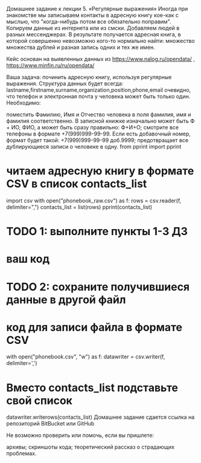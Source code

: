 Домашнее задание к лекции 5. «Регулярные выражения»
Иногда при знакомстве мы записываем контакты в адресную книгу кое-как с мыслью, что "когда-нибудь потом все обязательно поправим". Копируем данные из интернета или из смски. Добавляем людей в разных мессенджерах. В результате получается адресная книга, в которой совершенно невозможно кого-то нормально найти: множество множества дублей и разная запись одних и тех же имен.

Кейс основан на выявленных данных из https://www.nalog.ru/opendata/ , https://www.minfin.ru/ru/opendata/

Ваша задача: починить адресную книгу, используя регулярные выражения.
Структура данных будет всегда:
lastname,firstname,surname,organization,position,phone,email
очевидно, что телефон и электронная почта у человека может быть только один.
Необходимо:

поместить Фамилию, Имя и Отчество человека в поля фамилия, имя и фамилия соответственно. В записной книжке изначально может быть Ф + ИО, ФИО, а может быть сразу правильно: Ф+И+О;
смотрите все телефоны в формате +7(999)999-99-99. Если есть добавочный номер, формат будет такой: +7(999)999-99-99 доб.9999;
предотвращает все дублирующиеся записи о человеке в одну.
from pprint import pprint
# читаем адресную книгу в формате CSV в список contacts_list
import csv
with open("phonebook_raw.csv") as f:
  rows = csv.reader(f, delimiter=",")
  contacts_list = list(rows)
pprint(contacts_list)

# TODO 1: выполните пункты 1-3 ДЗ
# ваш код

# TODO 2: сохраните получившиеся данные в другой файл
# код для записи файла в формате CSV
with open("phonebook.csv", "w") as f:
  datawriter = csv.writer(f, delimiter=',')
  # Вместо contacts_list подставьте свой список
  datawriter.writerows(contacts_list)
Домашнее задание сдается ссылка на репозиторий BitBucket или GitHub

Не возможно проверить или помочь, если вы пришлете:

архивы;
скриншоты кода;
теоретический рассказ о страдающих проблемах.
